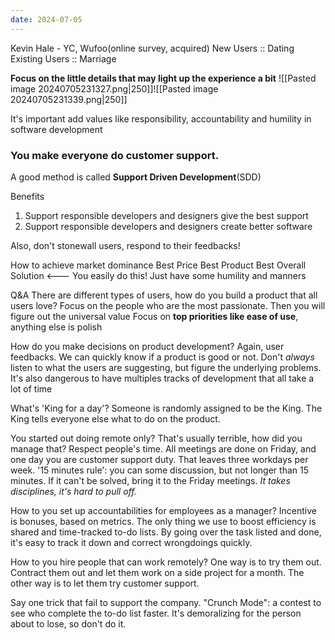 ```yaml
---
date: 2024-07-05
---
```

Kevin Hale - YC, Wufoo(online survey, acquired)
New Users :: Dating
Existing Users :: Marriage

**Focus on the little details that may light up the experience a bit**
![[Pasted image 20240705231327.png|250]]![[Pasted image 20240705231339.png|250]]

It's important add values like responsibility, accountability and humility in software development

### You make everyone do customer support.

A good method is called **Support Driven Development**(SDD)

Benefits
1. Support responsible developers and designers give the best support
2. Support responsible developers and designers create better software

Also, don't stonewall users, respond to their feedbacks!

How to achieve market dominance
Best Price
Best Product
Best Overall Solution <---
	You easily do this! Just have some humility and manners

Q&A
There are different types of users, how do you build a product that all users love?
	Focus on the people who are the most passionate. Then you will figure out the universal value
	Focus on **top priorities like ease of use**, anything else is polish

How do you make decisions on product development?
	Again, user feedbacks. We can quickly know if a product is good or not. Don't *always* listen to what the users are suggesting, but figure the underlying problems. 
	It's also dangerous to have multiples tracks of development that all take a lot of time

What's 'King for a day'?
	Someone is randomly assigned to be the King. The King tells everyone else what to do on the product. 

You started out doing remote only? That's usually terrible, how did you manage that?
	Respect people's time. All meetings are done on Friday, and one day you are customer support duty. That leaves three workdays per week.
	'15 minutes rule': you can some discussion, but not longer than 15 minutes. If it can't be solved, bring it to the Friday meetings.
	*It takes disciplines, it's hard to pull off.*

How to you set up accountabilities for employees as a manager?
	Incentive is bonuses, based on metrics.
	The only thing we use to boost efficiency is shared and time-tracked to-do lists. By going over the task listed and done, it's easy to track it down and correct wrongdoings quickly. 

How to you hire people that can work remotely?
	One way is to try them out. Contract them out and let them work on a side project for a month.
	The other way is to let them try customer support.

Say one trick that fail to support the company.
	"Crunch Mode": a contest to see who complete the to-do list faster. It's demoralizing for the person about to lose, so don't do it.